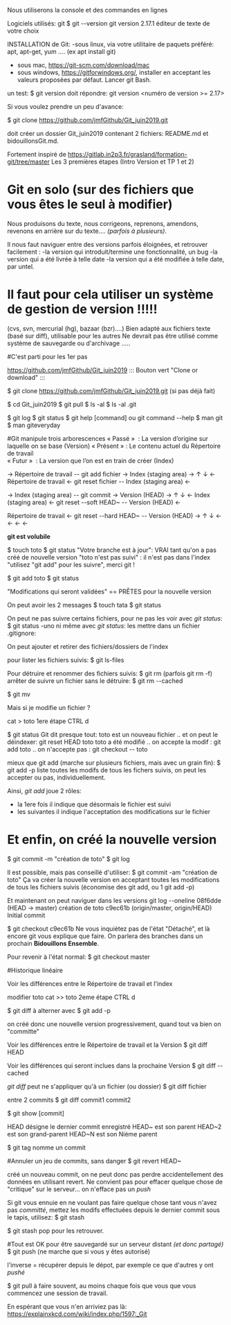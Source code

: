  Nous utiliserons la console et des commandes en lignes

Logiciels utilisés:
git
	$ git --version
	git version 2.17.1
éditeur de texte de votre choix


INSTALLATION de Git:
 -sous linux, via votre utilitaire de paquets préféré: apt, apt-get, yum
.... (ex apt install git)
 - sous mac,     https://git-scm.com/download/mac
 - sous windows, https://gitforwindows.org/, installer en acceptant les
valeurs proposées par défaut. Lancer git Bash.

un test:
$ git version doit répondre:
git version <numéro de version >= 2.17>

Si vous voulez prendre un peu d'avance:

$ git clone https://github.com/jmfGithub/Git_juin2019.git

doit créer un dossier Git_juin2019 contenant 2 fichiers: README.md et
bidouillonsGit.md.



Fortement inspiré de 
https://gitlab.in2p3.fr/grasland/formation-git/tree/master
Les 3 premières étapes (Intro Version et TP 1 et 2)

# Git en solo (sur des fichiers que vous êtes le seul à modifier)

Nous produisons du texte, nous corrigeons, reprenons, amendons,
revenons en arrière sur du texte.... *(parfois à plusieurs)*.

Il nous faut naviguer entre des versions parfois éloignées, et retrouver facilement :
	-la version qui introduit/termine une fonctionnalité, un bug
	-la version qui a été livrée à telle date
	-la version qui a été modifiée à telle date, par untel.

# Il faut pour cela utiliser un système de gestion de version !!!!!
(cvs, svn, mercurial (hg), bazaar (bzr)....)
Bien adapté aux fichiers texte (basé sur diff), utilisable pour les autres
Ne devrait pas être utilisé comme système de sauvegarde ou d'archivage .....

#C'est parti pour les 1er pas

https://github.com/jmfGithub/Git_juin2019
		::: Bouton vert "Clone or download" :::

$ git clone https://github.com/jmfGithub/Git_juin2019.git (si pas déjà fait)

$ cd Git_juin2019
$ git pull
$ ls -al
$ ls -al .git

$ git log
$ git status
$ git help [command] ou git command --help
$ man git
$ man giteveryday

#Git manipule trois arborescences
« Passé »   : La version d’origine sur laquelle on se base (Version)
« Présent » : Le contenu actuel du Répertoire de travail              
« Futur »   : La version que l’on est en train de créer    (Index)	

 →  Répertoire de travail -- git  add fichier ->	Index (staging area) →
↑ 																													 				    ↓
 ← Répertoire de travail <- git reset fichier -- Index (staging area)  ←

 → Index (staging area)      -- git  commit ->	    			Version (HEAD) →
↑ 																													 				      ↓
 ← Index (staging area)  <- git reset --soft HEAD~ --		  Version (HEAD) ←
       
   Répertoire de travail <- git reset --hard HEAD~  --   Version (HEAD) → 
	    ↑																														       ↓
			 ←											←										←							     ←


__git est volubile__

$ touch toto
$ git status
"Votre branche est à jour":  VRAI tant qu'on a pas créé de nouvelle version
"toto n'est pas suivi"    :  il n'est pas dans l'index
"utilisez "git add" pour les suivre", merci git !

$ git add toto
$ git status

"Modifications qui seront validées"  == PRÊTES pour la nouvelle version

On peut avoir les 2 messages
$ touch tata
$ git status

On peut ne pas suivre certains fichiers, pour ne pas les voir avec *git status*:
$ git status -uno
ni même avec *git status*: les mettre dans un fichier .gitignore:

On peut ajouter et retirer des fichiers/dossiers de l'index

pour lister les fichiers suivis:
$ git ls-files

Pour détruire et renommer des fichiers suivis:
$ git rm  (parfois git rm -f)
arrêter de suivre un fichier sans le détruire:
$ git rm --cached

$ git mv

Mais si je modifie un fichier ?

cat > toto
1ere étape
CTRL d

$ git status
Git dit presque tout:
toto est un nouveau fichier .. et on peut le déindexer: git reset HEAD toto
toto a été modifié          .. on accepte la modif    : git add toto
                            .. on n'accepte pas       : git checkout -- toto

mieux que git add (marche sur plusieurs fichiers, mais avec un grain fin):
$ git add -p
liste toutes les modifs de tous les fichers suivis, on peut les accepter ou pas, individuellement.

Ainsi, *git add* joue 2 rôles:
 - la 1ere fois il indique que désormais le fichier est suivi
 - les suivantes il indique l'acceptation des modifications sur le fichier


# Et enfin, on créé la nouvelle version
$ git commit -m "création de toto"
$ git log

Il est possible, mais pas conseillé d'utiliser:
$ git commit -am "création de toto"
Ça va créer la nouvelle version en acceptant toutes les modifications de tous les fichiers suivis (économise des git add, ou 1 git add -p)

Et maintenant on peut naviguer dans les versions
git log --oneline
08f6dde (HEAD -> master) création de toto
c9ec61b (origin/master, origin/HEAD) Initial commit

$ git checkout c9ec61b
Ne vous inquiétez pas de l'état "Détaché", et là encore git vous explique que faire. On parlera des branches dans un prochain __Bidouillons Ensemble__.

Pour revenir à l'état normal:
$ git checkout master

#Historique linéaire

Voir les différences entre le Répertoire de travail et l'index

modifier toto
cat >> toto
2eme étape
CTRL d

$ git diff
à alterner avec
$ git add -p

on créé donc une nouvelle version progressivement, quand tout va bien on "committe"

Voir les différences entre le Répertoire de travail et la Version
$ git diff HEAD

Voir les différences qui seront inclues dans la prochaine Version
$ git diff --cached

*git diff* peut ne s'appliquer qu'à un fichier (ou dossier)
$ git diff fichier

entre 2 commits
$ git diff commit1 commit2

$ git show [commit]

HEAD		désigne le dernier commit enregistré
HEAD~		est son parent
HEAD~2	est son grand-parent 
HEAD~N  est son Nième parent

$ git tag nomme un commit

#Annuler un jeu de commits, sans danger
$ git revert HEAD~

créé un nouveau commit, on ne peut donc pas perdre accidentellement des données en utilisant revert. Ne convient pas pour effacer quelque chose de "critique" sur le serveur... on n'efface pas un *push*


Si git vous ennuie en ne voulant pas faire quelque chose tant vous n'avez pas *committé*, mettez les modifs effectuées depuis le dernier commit sous le tapis, utilisez:
$ git stash

$ git stash pop
pour les retrouver.

#Tout est OK pour être sauvegardé sur un serveur distant *(et donc partagé)*
$ git push  (ne marche que si vous y êtes autorisé)

l'inverse = récupérer depuis le dépot, par exemple ce que d'autres y ont *pushé*

$ git pull
à faire souvent, au moins chaque fois que vous que vous commencez une session de travail.

En espérant que vous n'en arriviez pas là:
https://explainxkcd.com/wiki/index.php/1597:_Git


